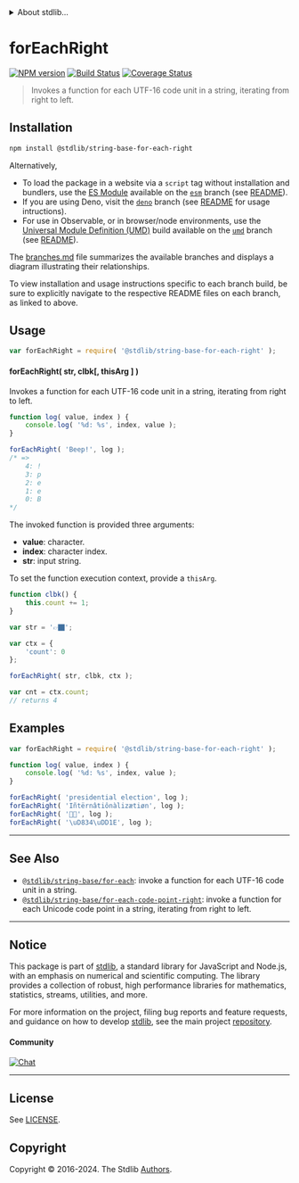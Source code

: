 <!--

@license Apache-2.0

Copyright (c) 2024 The Stdlib Authors.

Licensed under the Apache License, Version 2.0 (the "License");
you may not use this file except in compliance with the License.
You may obtain a copy of the License at

   http://www.apache.org/licenses/LICENSE-2.0

Unless required by applicable law or agreed to in writing, software
distributed under the License is distributed on an "AS IS" BASIS,
WITHOUT WARRANTIES OR CONDITIONS OF ANY KIND, either express or implied.
See the License for the specific language governing permissions and
limitations under the License.

-->


<details>
  <summary>
    About stdlib...
  </summary>
  <p>We believe in a future in which the web is a preferred environment for numerical computation. To help realize this future, we've built stdlib. stdlib is a standard library, with an emphasis on numerical and scientific computation, written in JavaScript (and C) for execution in browsers and in Node.js.</p>
  <p>The library is fully decomposable, being architected in such a way that you can swap out and mix and match APIs and functionality to cater to your exact preferences and use cases.</p>
  <p>When you use stdlib, you can be absolutely certain that you are using the most thorough, rigorous, well-written, studied, documented, tested, measured, and high-quality code out there.</p>
  <p>To join us in bringing numerical computing to the web, get started by checking us out on <a href="https://github.com/stdlib-js/stdlib">GitHub</a>, and please consider <a href="https://opencollective.com/stdlib">financially supporting stdlib</a>. We greatly appreciate your continued support!</p>
</details>

# forEachRight

[![NPM version][npm-image]][npm-url] [![Build Status][test-image]][test-url] [![Coverage Status][coverage-image]][coverage-url] <!-- [![dependencies][dependencies-image]][dependencies-url] -->

> Invokes a function for each UTF-16 code unit in a string, iterating from right to left.

<!-- Section to include introductory text. Make sure to keep an empty line after the intro `section` element and another before the `/section` close. -->

<section class="intro">

</section>

<!-- /.intro -->

<!-- Package usage documentation. -->

<section class="installation">

## Installation

```bash
npm install @stdlib/string-base-for-each-right
```

Alternatively,

-   To load the package in a website via a `script` tag without installation and bundlers, use the [ES Module][es-module] available on the [`esm`][esm-url] branch (see [README][esm-readme]).
-   If you are using Deno, visit the [`deno`][deno-url] branch (see [README][deno-readme] for usage intructions).
-   For use in Observable, or in browser/node environments, use the [Universal Module Definition (UMD)][umd] build available on the [`umd`][umd-url] branch (see [README][umd-readme]).

The [branches.md][branches-url] file summarizes the available branches and displays a diagram illustrating their relationships.

To view installation and usage instructions specific to each branch build, be sure to explicitly navigate to the respective README files on each branch, as linked to above.

</section>

<section class="usage">

## Usage

```javascript
var forEachRight = require( '@stdlib/string-base-for-each-right' );
```

#### forEachRight( str, clbk\[, thisArg ] )

Invokes a function for each UTF-16 code unit in a string, iterating from right to left.

```javascript
function log( value, index ) {
    console.log( '%d: %s', index, value );
}

forEachRight( 'Beep!', log );
/* =>
    4: !
    3: p
    2: e
    1: e
    0: B
*/
```

The invoked function is provided three arguments:

-   **value**: character.
-   **index**: character index.
-   **str**: input string.

To set the function execution context, provide a `thisArg`.

```javascript
function clbk() {
    this.count += 1;
}

var str = '👉🏿';

var ctx = {
    'count': 0
};

forEachRight( str, clbk, ctx );

var cnt = ctx.count;
// returns 4
```

</section>

<!-- /.usage -->

<!-- Package usage notes. Make sure to keep an empty line after the `section` element and another before the `/section` close. -->

<section class="notes">

</section>

<!-- /.notes -->

<!-- Package usage examples. -->

<section class="examples">

## Examples

<!-- eslint no-undef: "error" -->

```javascript
var forEachRight = require( '@stdlib/string-base-for-each-right' );

function log( value, index ) {
    console.log( '%d: %s', index, value );
}

forEachRight( 'presidential election', log );
forEachRight( 'Iñtërnâtiônàlizætiøn', log );
forEachRight( '🌷🍕', log );
forEachRight( '\uD834\uDD1E', log );
```

</section>

<!-- /.examples -->

<!-- Section to include cited references. If references are included, add a horizontal rule *before* the section. Make sure to keep an empty line after the `section` element and another before the `/section` close. -->

<section class="references">

</section>

<!-- /.references -->

<!-- Section for related `stdlib` packages. Do not manually edit this section, as it is automatically populated. -->

<section class="related">

* * *

## See Also

-   <span class="package-name">[`@stdlib/string-base/for-each`][@stdlib/string/base/for-each]</span><span class="delimiter">: </span><span class="description">invoke a function for each UTF-16 code unit in a string.</span>
-   <span class="package-name">[`@stdlib/string-base/for-each-code-point-right`][@stdlib/string/base/for-each-code-point-right]</span><span class="delimiter">: </span><span class="description">invoke a function for each Unicode code point in a string, iterating from right to left.</span>

</section>

<!-- /.related -->

<!-- Section for all links. Make sure to keep an empty line after the `section` element and another before the `/section` close. -->


<section class="main-repo" >

* * *

## Notice

This package is part of [stdlib][stdlib], a standard library for JavaScript and Node.js, with an emphasis on numerical and scientific computing. The library provides a collection of robust, high performance libraries for mathematics, statistics, streams, utilities, and more.

For more information on the project, filing bug reports and feature requests, and guidance on how to develop [stdlib][stdlib], see the main project [repository][stdlib].

#### Community

[![Chat][chat-image]][chat-url]

---

## License

See [LICENSE][stdlib-license].


## Copyright

Copyright &copy; 2016-2024. The Stdlib [Authors][stdlib-authors].

</section>

<!-- /.stdlib -->

<!-- Section for all links. Make sure to keep an empty line after the `section` element and another before the `/section` close. -->

<section class="links">

[npm-image]: http://img.shields.io/npm/v/@stdlib/string-base-for-each-right.svg
[npm-url]: https://npmjs.org/package/@stdlib/string-base-for-each-right

[test-image]: https://github.com/stdlib-js/string-base-for-each-right/actions/workflows/test.yml/badge.svg?branch=main
[test-url]: https://github.com/stdlib-js/string-base-for-each-right/actions/workflows/test.yml?query=branch:main

[coverage-image]: https://img.shields.io/codecov/c/github/stdlib-js/string-base-for-each-right/main.svg
[coverage-url]: https://codecov.io/github/stdlib-js/string-base-for-each-right?branch=main

<!--

[dependencies-image]: https://img.shields.io/david/stdlib-js/string-base-for-each-right.svg
[dependencies-url]: https://david-dm.org/stdlib-js/string-base-for-each-right/main

-->

[chat-image]: https://img.shields.io/gitter/room/stdlib-js/stdlib.svg
[chat-url]: https://app.gitter.im/#/room/#stdlib-js_stdlib:gitter.im

[stdlib]: https://github.com/stdlib-js/stdlib

[stdlib-authors]: https://github.com/stdlib-js/stdlib/graphs/contributors

[umd]: https://github.com/umdjs/umd
[es-module]: https://developer.mozilla.org/en-US/docs/Web/JavaScript/Guide/Modules

[deno-url]: https://github.com/stdlib-js/string-base-for-each-right/tree/deno
[deno-readme]: https://github.com/stdlib-js/string-base-for-each-right/blob/deno/README.md
[umd-url]: https://github.com/stdlib-js/string-base-for-each-right/tree/umd
[umd-readme]: https://github.com/stdlib-js/string-base-for-each-right/blob/umd/README.md
[esm-url]: https://github.com/stdlib-js/string-base-for-each-right/tree/esm
[esm-readme]: https://github.com/stdlib-js/string-base-for-each-right/blob/esm/README.md
[branches-url]: https://github.com/stdlib-js/string-base-for-each-right/blob/main/branches.md

[stdlib-license]: https://raw.githubusercontent.com/stdlib-js/string-base-for-each-right/main/LICENSE

<!-- <related-links> -->

[@stdlib/string/base/for-each]: https://github.com/stdlib-js/string-base-for-each

[@stdlib/string/base/for-each-code-point-right]: https://github.com/stdlib-js/string-base-for-each-code-point-right

<!-- </related-links> -->

</section>

<!-- /.links -->
